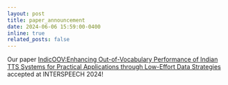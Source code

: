 ```yaml
---
layout: post
title: paper_announcement
date: 2024-06-06 15:59:00-0400
inline: true
related_posts: false
---
```


Our paper [IndicOOV:Enhancing Out-of-Vocabulary Performance of Indian TTS Systems for
Practical Applications through Low-Effort Data Strategies](https://arxiv.org/pdf/2407.13435) accepted at INTERSPEECH 2024!
